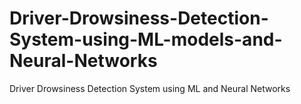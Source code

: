 # Driver-Drowsiness-Detection-System-using-ML-models-and-Neural-Networks
Driver Drowsiness Detection System using ML and Neural Networks
